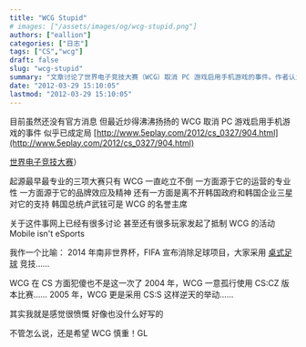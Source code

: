 ```yaml
---
title: "WCG Stupid"
# images: ["/assets/images/og/wcg-stupid.png"]
authors: ["eallion"]
categories: ["日志"]
tags: ["CS","wcg"]
draft: false
slug: "wcg-stupid"
summary: "文章讨论了世界电子竞技大赛（WCG）取消 PC 游戏启用手机游戏的事件。作者认为 WCG 一直以来都是最专业和品牌效应最好的电竞比赛，但近年来出现了一些不明智的决策，如使用 CS:CZ 版本和 CS:S 等。文章呼吁 WCG 慎重考虑，并希望其能够继续发展。"
date: "2012-03-29 15:10:05"
lastmod: "2012-03-29 15:10:05"
---
```


目前虽然还没有官方消息
但最近炒得沸沸扬扬的 WCG 取消 PC 游戏启用手机游戏的事件
似乎已成定局
[http://www.5eplay.com/2012/cs_0327/904.html](http://www.5eplay.com/2012/cs_0327/904.html)

[世界电子竞技大赛](http://www.wcg.com)）

起源最早最专业的三项大赛只有 WCG 一直屹立不倒
一方面源于它的运营的专业性
一方面源于它的品牌效应及精神
还有一方面是离不开韩国政府和韩国企业三星对它的支持
韩国总统卢武铉可是 WCG 的名誉主席

关于这件事网上已经有很多讨论
甚至还有很多玩家发起了抵制 WCG 的活动
Mobile isn't eSports

我作一个比喻：
2014 年南非世界杯，FIFA 宣布消除足球项目，大家采用 [桌式足球](http://baike.baidu.com/view/151092.htm) 竞技……

WCG 在 CS 方面犯傻也不是这一次了
2004 年，WCG 一意孤行使用 CS:CZ 版本比赛……
2005 年，WCG 更是采用 CS:S 这样逆天的举动……

其实我就是感觉很愤慨
好像也没什么好写的

不管怎么说，还是希望 WCG 慎重！GL
